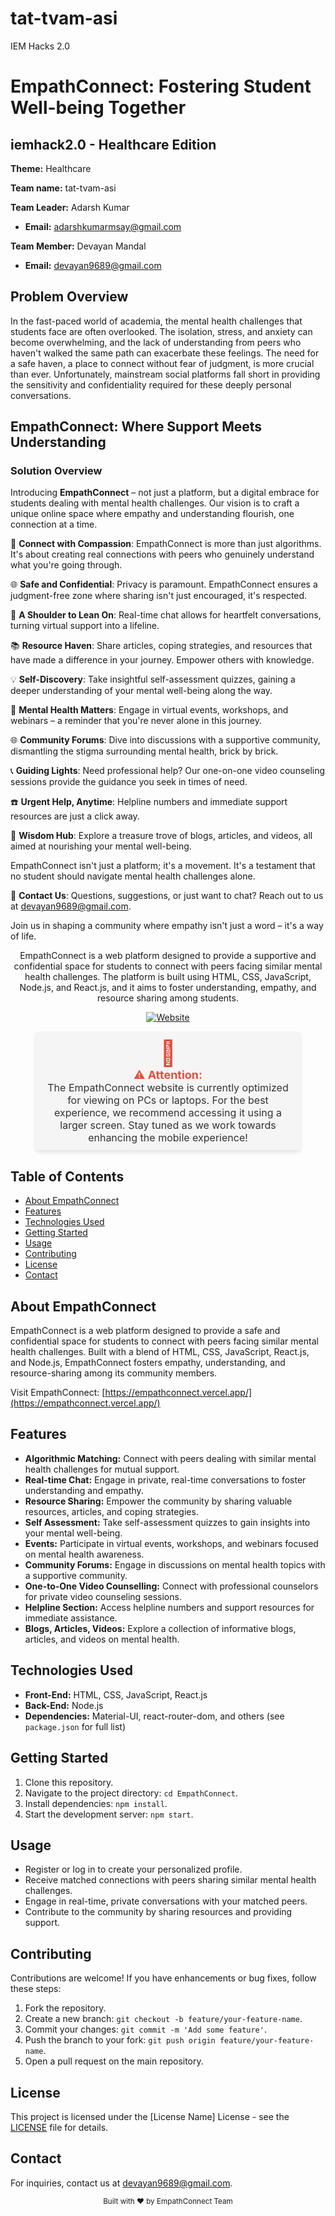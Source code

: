 
# tat-tvam-asi
IEM Hacks 2.0
# EmpathConnect: Fostering Student Well-being Together

## iemhack2.0 - Healthcare Edition

**Theme:** Healthcare

**Team name:** tat-tvam-asi

**Team Leader:** Adarsh Kumar
- **Email:** adarshkumarmsay@gmail.com

**Team Member:** Devayan Mandal
- **Email:** devayan9689@gmail.com



## Problem Overview

In the fast-paced world of academia, the mental health challenges that students face are often overlooked. The isolation, stress, and anxiety can become overwhelming, and the lack of understanding from peers who haven't walked the same path can exacerbate these feelings. The need for a safe haven, a place to connect without fear of judgment, is more crucial than ever. Unfortunately, mainstream social platforms fall short in providing the sensitivity and confidentiality required for these deeply personal conversations.

## EmpathConnect: Where Support Meets Understanding

### Solution Overview

Introducing **EmpathConnect** – not just a platform, but a digital embrace for students dealing with mental health challenges. Our vision is to craft a unique online space where empathy and understanding flourish, one connection at a time.

🌟 **Connect with Compassion**: EmpathConnect is more than just algorithms. It's about creating real connections with peers who genuinely understand what you're going through.

🌐 **Safe and Confidential**: Privacy is paramount. EmpathConnect ensures a judgment-free zone where sharing isn't just encouraged, it's respected.

🤝 **A Shoulder to Lean On**: Real-time chat allows for heartfelt conversations, turning virtual support into a lifeline.

📚 **Resource Haven**: Share articles, coping strategies, and resources that have made a difference in your journey. Empower others with knowledge.

💡 **Self-Discovery**: Take insightful self-assessment quizzes, gaining a deeper understanding of your mental well-being along the way.

🎉 **Mental Health Matters**: Engage in virtual events, workshops, and webinars – a reminder that you're never alone in this journey.

🌐 **Community Forums**: Dive into discussions with a supportive community, dismantling the stigma surrounding mental health, brick by brick.

📞 **Guiding Lights**: Need professional help? Our one-on-one video counseling sessions provide the guidance you seek in times of need.

☎️ **Urgent Help, Anytime**: Helpline numbers and immediate support resources are just a click away.

📖 **Wisdom Hub**: Explore a treasure trove of blogs, articles, and videos, all aimed at nourishing your mental well-being.

EmpathConnect isn't just a platform; it's a movement. It's a testament that no student should navigate mental health challenges alone.

💌 **Contact Us**: Questions, suggestions, or just want to chat? Reach out to us at [devayan9689@gmail.com](mailto:devayan9689@gmail.com).

Join us in shaping a community where empathy isn't just a word – it's a way of life.






<!-- Title and Badges -->
<div align="center">
  <p>
    EmpathConnect is a web platform designed to provide a supportive and confidential space for students to connect with peers facing similar mental health challenges. The platform is built using HTML, CSS, JavaScript, Node.js, and React.js, and it aims to foster understanding, empathy, and resource sharing among students.
  </p>
  <p>
    <a href="https://empathconnect.vercel.app/">
      <img alt="Website" src="https://img.shields.io/website?url=https%3A%2F%2Fempathconnect.vercel.app%2F">
    </a>
  </p>
</div>

<div align="center">
  <p align="center" style="background-color: #f5f5f5; padding: 10px; border-radius: 5px; box-shadow: 0 4px 6px rgba(0, 0, 0, 0.1); width: 80%;">
    <span style="font-size: 40px; color: #e74c3c;">🚨</span>
    <br>
    <span style="font-size: 18px; color: #e74c3c; font-weight: bold;">⚠️ Attention:</span>
    <br>
    <span style="font-size: 16px; color: #333;">The EmpathConnect website is currently optimized for viewing on PCs or laptops. For the best experience, we recommend accessing it using a larger screen. Stay tuned as we work towards enhancing the mobile experience!</span>
  </p>
</div>




<!-- Table of Contents -->
## Table of Contents
- [About EmpathConnect](#about-empathconnect)
- [Features](#features)
- [Technologies Used](#technologies-used)
- [Getting Started](#getting-started)
- [Usage](#usage)
- [Contributing](#contributing)
- [License](#license)
- [Contact](#contact)

<!-- About EmpathConnect -->
## About EmpathConnect

EmpathConnect is a web platform designed to provide a safe and confidential space for students to connect with peers facing similar mental health challenges. Built with a blend of HTML, CSS, JavaScript, React.js, and Node.js, EmpathConnect fosters empathy, understanding, and resource-sharing among its community members.

Visit EmpathConnect: [https://empathconnect.vercel.app/](https://empathconnect.vercel.app/)

<!-- Features -->
## Features

- **Algorithmic Matching:** Connect with peers dealing with similar mental health challenges for mutual support.
- **Real-time Chat:** Engage in private, real-time conversations to foster understanding and empathy.
- **Resource Sharing:** Empower the community by sharing valuable resources, articles, and coping strategies.
- **Self Assessment:** Take self-assessment quizzes to gain insights into your mental well-being.
- **Events:** Participate in virtual events, workshops, and webinars focused on mental health awareness.
- **Community Forums:** Engage in discussions on mental health topics with a supportive community.
- **One-to-One Video Counselling:** Connect with professional counselors for private video counseling sessions.
- **Helpline Section:** Access helpline numbers and support resources for immediate assistance.
- **Blogs, Articles, Videos:** Explore a collection of informative blogs, articles, and videos on mental health.

<!-- Technologies Used -->
## Technologies Used

- **Front-End:** HTML, CSS, JavaScript, React.js
- **Back-End:** Node.js
- **Dependencies:** Material-UI, react-router-dom, and others (see `package.json` for full list)

<!-- Getting Started -->
## Getting Started

1. Clone this repository.
2. Navigate to the project directory: `cd EmpathConnect`.
3. Install dependencies: `npm install`.
4. Start the development server: `npm start`.

<!-- Usage -->
## Usage

- Register or log in to create your personalized profile.
- Receive matched connections with peers sharing similar mental health challenges.
- Engage in real-time, private conversations with your matched peers.
- Contribute to the community by sharing resources and providing support.

<!-- Contributing -->
## Contributing

Contributions are welcome! If you have enhancements or bug fixes, follow these steps:
1. Fork the repository.
2. Create a new branch: `git checkout -b feature/your-feature-name`.
3. Commit your changes: `git commit -m 'Add some feature'`.
4. Push the branch to your fork: `git push origin feature/your-feature-name`.
5. Open a pull request on the main repository.

<!-- License -->
## License

This project is licensed under the [License Name] License - see the [LICENSE](LICENSE) file for details.

<!-- Contact -->
## Contact

For inquiries, contact us at [devayan9689@gmail.com](mailto:devayan9689@gmail.com).

<div align="center">
  <sub>Built with ❤︎ by EmpathConnect Team</sub>
</div>
